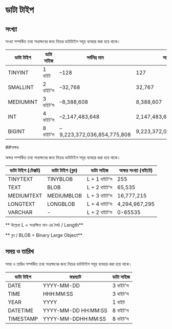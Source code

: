 # ডাটা টাইপ

## সংখ্যা

সংখ্যা সম্পর্কিত তথ্য সংরক্ষনের জন্য নিচের ডাটাটাইপ সমূহ ব্যবহার করা হয়ে থাকে।

| ডাটা টাইপ | ডাটা সাইজ | সর্বনিম্ন মান | সর্বোচ্চ মান | রেঞ্জ |
| -- | -- | -- | -- | -- |
| TINYINT | 1 বাইট |  –128  | 127 | 2^8 |
| SMALLINT |  2 বাইট’স |  –32,768 |  32,767 | 2^16 | 
| MEDIUMINT | 3 বাইট’স |  –8,388,608  | 8,388,607 | 2^24 | 
| INT | 4 বাইট’স | –2,147,483,648  | 2,147,483,647 | 2^32 | 
| BIGINT | 8 বাইট’স | –9,223,372,036,854,775,808  | 9,223,372,036,854,775,807 | 2^6 | 


##অক্ষর

অক্ষর সম্পর্কিত তথ্য সংরক্ষনের জন্য নিচের ডাটাটাইপ সমূহ ব্যবহার করা হয়ে থাকে।

|ডাটা টাইপ (টেক্সট)|ডাটা টাইপ (ব্লব)|ডাটা সাইজ|অক্ষর সংখ্যা (বাইটে)|
| -- | -- | -- | -- |
|TINYTEXT|TINYBLOB|L + 1 বাইট’স|255|
|TEXT|BLOB|L + 2 বাইট’স|65,535|
|MEDIUMTEXT|MEDIUMBLOB|L + 3 বাইট’স|16,777,215|
|LONGTEXT|LONGBLOB|L + 4 বাইট’স|4,294,967,295|
|VARCHAR|-|L + 2 বাইট’স|0-65535|

** উল্লেখ্য L = সংরক্ষিত মান এর দৈর্ঘ্য / Length**

** ব্লব / BLOB  = Binary Large Object**

## সময় ও তারিখ

সময় ও তারিখ সম্পর্কিত তথ্য সংরক্ষনের জন্য নিচের ডাটাটাইপ সমূহ ব্যবহার করা হয়ে থাকে।

|ডাটা টাইপ | ফরম্যাট | ডাটা সাইজ|
| -- | -- | -- |
|DATE|YYYY-MM-DD|3 বাইট’স|
|TIME|HHH:MM:SS|3 বাইট’স|
|YEAR|YYYY|1 বাইট|
|DATETIME|YYYY-MM-DD HH:MM:SS|	8 বাইট’স|
|TIMESTAMP| YYYY-MM-DDHH:MM:SS|	8 বাইট’স|
